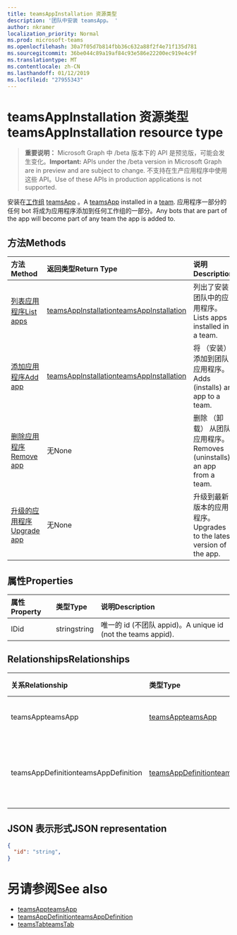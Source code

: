 ```yaml
---
title: teamsAppInstallation 资源类型
description: '团队中安装 teamsApp。 '
author: nkramer
localization_priority: Normal
ms.prod: microsoft-teams
ms.openlocfilehash: 30a7f05d7b814fbb36c632a88f2f4e71f135d781
ms.sourcegitcommit: 36be044c89a19af84c93e586e22200ec919e4c9f
ms.translationtype: MT
ms.contentlocale: zh-CN
ms.lasthandoff: 01/12/2019
ms.locfileid: "27955343"
---
```

# <a name="teamsappinstallation-resource-type"></a><span data-ttu-id="76714-103">teamsAppInstallation 资源类型</span><span class="sxs-lookup"><span data-stu-id="76714-103">teamsAppInstallation resource type</span></span>

> <span data-ttu-id="76714-104">**重要说明：** Microsoft Graph 中 /beta 版本下的 API 是预览版，可能会发生变化。</span><span class="sxs-lookup"><span data-stu-id="76714-104">**Important:** APIs under the /beta version in Microsoft Graph are in preview and are subject to change.</span></span> <span data-ttu-id="76714-105">不支持在生产应用程序中使用这些 API。</span><span class="sxs-lookup"><span data-stu-id="76714-105">Use of these APIs in production applications is not supported.</span></span>

<span data-ttu-id="76714-106">安装在[工作组](team.md) [teamsApp](teamsapp.md) 。</span><span class="sxs-lookup"><span data-stu-id="76714-106">A [teamsApp](teamsapp.md) installed in a [team](team.md).</span></span> <span data-ttu-id="76714-107">应用程序一部分的任何 bot 将成为应用程序添加到任何工作组的一部分。</span><span class="sxs-lookup"><span data-stu-id="76714-107">Any bots that are part of the app will become part of any team the app is added to.</span></span>

## <a name="methods"></a><span data-ttu-id="76714-108">方法</span><span class="sxs-lookup"><span data-stu-id="76714-108">Methods</span></span>

| <span data-ttu-id="76714-109">方法</span><span class="sxs-lookup"><span data-stu-id="76714-109">Method</span></span>       | <span data-ttu-id="76714-110">返回类型</span><span class="sxs-lookup"><span data-stu-id="76714-110">Return Type</span></span>  |<span data-ttu-id="76714-111">说明</span><span class="sxs-lookup"><span data-stu-id="76714-111">Description</span></span>|
|:---------------|:--------|:----------|
|[<span data-ttu-id="76714-112">列表应用程序</span><span class="sxs-lookup"><span data-stu-id="76714-112">List apps</span></span>](../api/teamsappinstallation-list.md) | [<span data-ttu-id="76714-113">teamsAppInstallation</span><span class="sxs-lookup"><span data-stu-id="76714-113">teamsAppInstallation</span></span>](teamsapp.md) | <span data-ttu-id="76714-114">列出了安装团队中的应用程序。</span><span class="sxs-lookup"><span data-stu-id="76714-114">Lists apps installed in a team.</span></span>|
|[<span data-ttu-id="76714-115">添加应用程序</span><span class="sxs-lookup"><span data-stu-id="76714-115">Add app</span></span>](../api/teamsappinstallation-add.md) | [<span data-ttu-id="76714-116">teamsAppInstallation</span><span class="sxs-lookup"><span data-stu-id="76714-116">teamsAppInstallation</span></span>](teamsapp.md) | <span data-ttu-id="76714-117">将 （安装） 添加到团队应用程序。</span><span class="sxs-lookup"><span data-stu-id="76714-117">Adds (installs) an app to a team.</span></span>|
|[<span data-ttu-id="76714-118">删除应用程序</span><span class="sxs-lookup"><span data-stu-id="76714-118">Remove app</span></span>](../api/teamsappinstallation-delete.md) | <span data-ttu-id="76714-119">无</span><span class="sxs-lookup"><span data-stu-id="76714-119">None</span></span> | <span data-ttu-id="76714-120">删除 （卸载） 从团队应用程序。</span><span class="sxs-lookup"><span data-stu-id="76714-120">Removes (uninstalls) an app from a team.</span></span>|
|[<span data-ttu-id="76714-121">升级的应用程序</span><span class="sxs-lookup"><span data-stu-id="76714-121">Upgrade app</span></span>](../api/teamsappinstallation-delete.md) | <span data-ttu-id="76714-122">无</span><span class="sxs-lookup"><span data-stu-id="76714-122">None</span></span> | <span data-ttu-id="76714-123">升级到最新版本的应用程序。</span><span class="sxs-lookup"><span data-stu-id="76714-123">Upgrades to the latest version of the app.</span></span>|

## <a name="properties"></a><span data-ttu-id="76714-124">属性</span><span class="sxs-lookup"><span data-stu-id="76714-124">Properties</span></span>

| <span data-ttu-id="76714-125">属性</span><span class="sxs-lookup"><span data-stu-id="76714-125">Property</span></span>            | <span data-ttu-id="76714-126">类型</span><span class="sxs-lookup"><span data-stu-id="76714-126">Type</span></span>     | <span data-ttu-id="76714-127">说明</span><span class="sxs-lookup"><span data-stu-id="76714-127">Description</span></span> |
|:------------------- |:-------- |:----------- |
| <span data-ttu-id="76714-128">ID</span><span class="sxs-lookup"><span data-stu-id="76714-128">id</span></span>                  | <span data-ttu-id="76714-129">string</span><span class="sxs-lookup"><span data-stu-id="76714-129">string</span></span>   | <span data-ttu-id="76714-130">唯一的 id (不团队 appid)。</span><span class="sxs-lookup"><span data-stu-id="76714-130">A unique id (not the teams appid).</span></span> |

## <a name="relationships"></a><span data-ttu-id="76714-131">Relationships</span><span class="sxs-lookup"><span data-stu-id="76714-131">Relationships</span></span>

| <span data-ttu-id="76714-132">关系</span><span class="sxs-lookup"><span data-stu-id="76714-132">Relationship</span></span>   | <span data-ttu-id="76714-133">类型</span><span class="sxs-lookup"><span data-stu-id="76714-133">Type</span></span>    | <span data-ttu-id="76714-134">说明</span><span class="sxs-lookup"><span data-stu-id="76714-134">Description</span></span> |
|:---------------|:--------|:----------|
|<span data-ttu-id="76714-135">teamsApp</span><span class="sxs-lookup"><span data-stu-id="76714-135">teamsApp</span></span>|[<span data-ttu-id="76714-136">teamsApp</span><span class="sxs-lookup"><span data-stu-id="76714-136">teamsApp</span></span>](teamsapp.md)| <span data-ttu-id="76714-137">安装应用程序。</span><span class="sxs-lookup"><span data-stu-id="76714-137">The app that is installed.</span></span> |
|<span data-ttu-id="76714-138">teamsAppDefinition</span><span class="sxs-lookup"><span data-stu-id="76714-138">teamsAppDefinition</span></span>|[<span data-ttu-id="76714-139">teamsAppDefinition</span><span class="sxs-lookup"><span data-stu-id="76714-139">teamsAppDefinition</span></span>](teamsapp.md)| <span data-ttu-id="76714-140">此版本的应用程序的详细信息。</span><span class="sxs-lookup"><span data-stu-id="76714-140">The details of this version of the app.</span></span> |

## <a name="json-representation"></a><span data-ttu-id="76714-141">JSON 表示形式</span><span class="sxs-lookup"><span data-stu-id="76714-141">JSON representation</span></span>

<!-- {
  "blockType": "resource",
  "@odata.type": "microsoft.graph.teamsAppInstallation",
  "baseType": "microsoft.graph.entity"
}-->

```json
{
  "id": "string",
}
```

# <a name="see-also"></a><span data-ttu-id="76714-142">另请参阅</span><span class="sxs-lookup"><span data-stu-id="76714-142">See also</span></span>

- [<span data-ttu-id="76714-143">teamsApp</span><span class="sxs-lookup"><span data-stu-id="76714-143">teamsApp</span></span>](teamsapp.md)
- [<span data-ttu-id="76714-144">teamsAppDefinition</span><span class="sxs-lookup"><span data-stu-id="76714-144">teamsAppDefinition</span></span>](teamsappdefinition.md)
- [<span data-ttu-id="76714-145">teamsTab</span><span class="sxs-lookup"><span data-stu-id="76714-145">teamsTab</span></span>](../resources/teamstab.md)


<!-- uuid: 8fcb5dbc-d5aa-4681-8e31-b001d5168d79
2015-10-25 14:57:30 UTC -->
<!-- {
  "type": "#page.annotation",
  "description": "teamsApp resource",
  "keywords": "",
  "section": "documentation",
  "tocPath": ""
}-->

